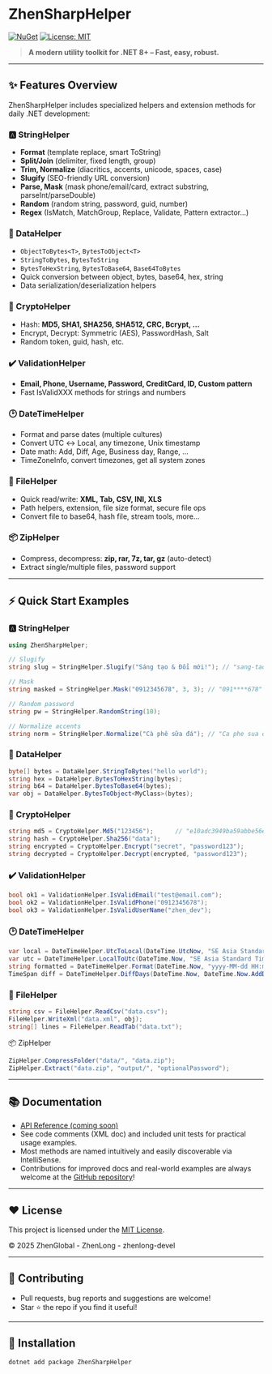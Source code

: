 # ZhenSharpHelper

[![NuGet](https://img.shields.io/nuget/v/ZhenSharpHelper.svg?style=flat-square)](https://www.nuget.org/packages/ZhenSharpHelper)
[![License: MIT](https://img.shields.io/badge/License-MIT-blue.svg)](LICENSE)

> **A modern utility toolkit for .NET 8+ – Fast, easy, robust.**
---
## ✨ Features Overview

ZhenSharpHelper includes specialized helpers and extension methods for daily .NET development:

### 🅰️ StringHelper
- **Format** (template replace, smart ToString)
- **Split/Join** (delimiter, fixed length, group)
- **Trim, Normalize** (diacritics, accents, unicode, spaces, case)
- **Slugify** (SEO-friendly URL conversion)
- **Parse, Mask** (mask phone/email/card, extract substring, parseInt/parseDouble)
- **Random** (random string, password, guid, number)
- **Regex** (IsMatch, MatchGroup, Replace, Validate, Pattern extractor...)

### 💾 DataHelper
- `ObjectToBytes<T>`, `BytesToObject<T>`
- `StringToBytes`, `BytesToString`
- `BytesToHexString`, `BytesToBase64`, `Base64ToBytes`
- Quick conversion between object, bytes, base64, hex, string
- Data serialization/deserialization helpers

### 🔐 CryptoHelper
- Hash: **MD5, SHA1, SHA256, SHA512, CRC, Bcrypt, ...**
- Encrypt, Decrypt: Symmetric (AES), PasswordHash, Salt
- Random token, guid, hash, etc.

### ✔️ ValidationHelper
- **Email, Phone, Username, Password, CreditCard, ID, Custom pattern**
- Fast IsValidXXX methods for strings and numbers

### 🕑 DateTimeHelper
- Format and parse dates (multiple cultures)
- Convert UTC ↔ Local, any timezone, Unix timestamp
- Date math: Add, Diff, Age, Business day, Range, ...
- TimeZoneInfo, convert timezones, get all system zones

### 📂 FileHelper
- Quick read/write: **XML, Tab, CSV, INI, XLS**
- Path helpers, extension, file size format, secure file ops
- Convert file to base64, hash file, stream tools, more...

### 📦 ZipHelper
- Compress, decompress: **zip, rar, 7z, tar, gz** (auto-detect)
- Extract single/multiple files, password support
---
## ⚡ Quick Start Examples

### 🅰️ StringHelper

```csharp
using ZhenSharpHelper;

// Slugify
string slug = StringHelper.Slugify("Sáng tạo & Đổi mới!"); // "sang-tao-doi-moi"

// Mask
string masked = StringHelper.Mask("0912345678", 3, 3); // "091****678"

// Random password
string pw = StringHelper.RandomString(10);

// Normalize accents
string norm = StringHelper.Normalize("Cà phê sữa đá"); // "Ca phe sua da"
```
### 💾 DataHelper

```csharp
byte[] bytes = DataHelper.StringToBytes("hello world");
string hex = DataHelper.BytesToHexString(bytes);
string b64 = DataHelper.BytesToBase64(bytes);
var obj = DataHelper.BytesToObject<MyClass>(bytes);
```
### 🔐 CryptoHelper

```csharp
string md5 = CryptoHelper.Md5("123456");      // "e10adc3949ba59abbe56e057f20f883e"
string hash = CryptoHelper.Sha256("data");
string encrypted = CryptoHelper.Encrypt("secret", "password123");
string decrypted = CryptoHelper.Decrypt(encrypted, "password123");
```
### ✔️ ValidationHelper

```csharp
bool ok1 = ValidationHelper.IsValidEmail("test@email.com");
bool ok2 = ValidationHelper.IsValidPhone("0912345678");
bool ok3 = ValidationHelper.IsValidUserName("zhen_dev");
```
### 🕑 DateTimeHelper

```csharp
var local = DateTimeHelper.UtcToLocal(DateTime.UtcNow, "SE Asia Standard Time");
var utc = DateTimeHelper.LocalToUtc(DateTime.Now, "SE Asia Standard Time");
string formatted = DateTimeHelper.Format(DateTime.Now, "yyyy-MM-dd HH:mm");
TimeSpan diff = DateTimeHelper.DiffDays(DateTime.Now, DateTime.Now.AddDays(10));
```
### 📂 FileHelper

```csharp
string csv = FileHelper.ReadCsv("data.csv");
FileHelper.WriteXml("data.xml", obj);
string[] lines = FileHelper.ReadTab("data.txt");
```
📦 ZipHelper

```csharp
ZipHelper.CompressFolder("data/", "data.zip");
ZipHelper.Extract("data.zip", "output/", "optionalPassword");
```
---
## 📚 Documentation

- [API Reference (coming soon)](https://github.com/zhenlong-devel/zhensharphelper)
- See code comments (XML doc) and included unit tests for practical usage examples.
- Most methods are named intuitively and easily discoverable via IntelliSense.
- Contributions for improved docs and real-world examples are always welcome at the [GitHub repository](https://github.com/zhenlong-devel/zhensharphelper)!

---
## ❤️ License

This project is licensed under the [MIT License](LICENSE).

© 2025 ZhenGlobal - ZhenLong - zhenlong-devel

---
## 🙌 Contributing
- Pull requests, bug reports and suggestions are welcome!
- Star ⭐ the repo if you find it useful!
---
## 🚀 Installation

```sh
dotnet add package ZhenSharpHelper
```
